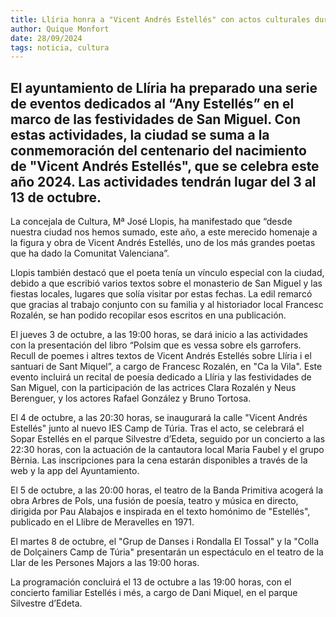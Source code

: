 ```yaml
---  
title: Llíria honra a "Vicent Andrés Estellés" con actos culturales durante las fiestas de San Miguel  
author: Quique Monfort  
date: 28/09/2024  
tags: noticia, cultura  
---
```


## El ayuntamiento de Llíria ha preparado una serie de eventos dedicados al “Any Estellés” en el marco de las festividades de San Miguel. Con estas actividades, la ciudad se suma a la conmemoración del centenario del nacimiento de "Vicent Andrés Estellés", que se celebra este año 2024. Las actividades tendrán lugar del 3 al 13 de octubre.
  
La concejala de Cultura, Mª José Llopis, ha manifestado que “desde nuestra ciudad nos hemos sumado, este año, a este merecido homenaje a la figura y obra de Vicent Andrés Estellés, uno de los más grandes poetas que ha dado la Comunitat Valenciana”.

Llopis también destacó que el poeta tenía un vínculo especial con la ciudad, debido a que escribió varios textos sobre el monasterio de San Miguel y las fiestas locales, lugares que solía visitar por estas fechas. La edil remarcó que gracias al trabajo conjunto con su familia y al historiador local Francesc Rozalén, se han podido recopilar esos escritos en una publicación.

El jueves 3 de octubre, a las 19:00 horas, se dará inicio a las actividades con la presentación del libro  “Polsim que es vessa sobre els garrofers. Recull de poemes i altres textos de Vicent Andrés Estellés sobre Llíria i el santuari de Sant Miquel”, a cargo de Francesc Rozalén, en "Ca la Vila". Este evento incluirá un recital de poesía dedicado a Llíria y las festividades de San Miguel, con la participación de las actrices Clara Rozalén y Neus Berenguer, y los actores Rafael González y Bruno Tortosa.

El 4 de octubre, a las 20:30 horas, se inaugurará la calle "Vicent Andrés Estellés" junto al nuevo IES Camp de Túria. Tras el acto, se celebrará el Sopar Estellés en el parque Silvestre d’Edeta, seguido por un concierto a las 22:30 horas, con la actuación de la cantautora local Maria Faubel y el grupo Bèrnia. Las inscripciones para la cena estarán disponibles a través de la web y la app del Ayuntamiento.

El 5 de octubre, a las 20:00 horas, el teatro de la Banda Primitiva acogerá la obra Arbres de Pols, una fusión de poesía, teatro y música en directo, dirigida por Pau Alabajos e inspirada en el texto homónimo de "Estellés", publicado en el Llibre de Meravelles en 1971.

El martes 8 de octubre, el "Grup de Danses i Rondalla El Tossal" y la "Colla de Dolçainers Camp de Túria" presentarán un espectáculo en el teatro de la Llar de les Persones Majors a las 19:00 horas.

La programación concluirá el 13 de octubre a las 19:00 horas, con el concierto familiar Estellés i més, a cargo de Dani Miquel, en el parque Silvestre d’Edeta.

